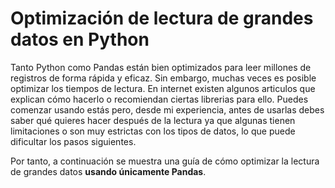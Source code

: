 # Optimización de lectura de grandes datos en Python
Tanto Python como Pandas están bien optimizados para leer millones de registros de forma rápida y eficaz. Sin embargo, muchas veces es posible optimizar los tiempos de lectura. En internet existen algunos articulos que explican cómo hacerlo o recomiendan ciertas librerias para ello. Puedes comenzar usando estás pero, desde mi experiencia, antes de usarlas debes saber qué quieres hacer después de la lectura ya que algunas tienen limitaciones o son muy estrictas con los tipos de datos, lo que puede dificultar los pasos siguientes.

Por tanto, a continuación se muestra una guía de cómo optimizar la lectura de grandes datos **usando únicamente Pandas**.
